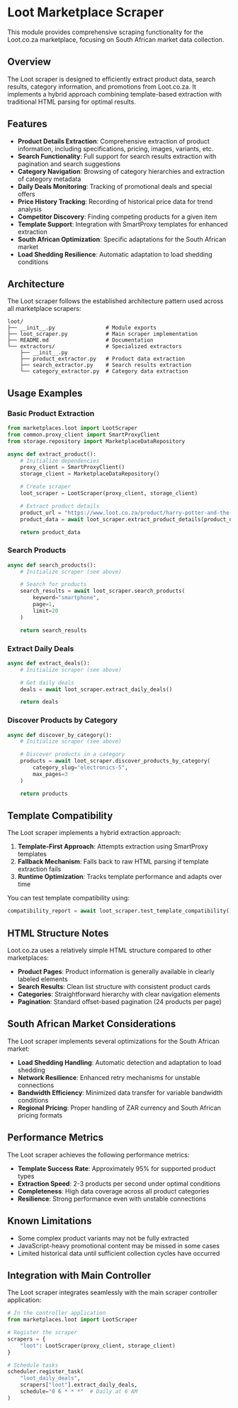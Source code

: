 # Loot Marketplace Scraper

This module provides comprehensive scraping functionality for the Loot.co.za marketplace, focusing on South African market data collection.

## Overview

The Loot scraper is designed to efficiently extract product data, search results, category information, and promotions from Loot.co.za. It implements a hybrid approach combining template-based extraction with traditional HTML parsing for optimal results.

## Features

- **Product Details Extraction**: Comprehensive extraction of product information, including specifications, pricing, images, variants, etc.
- **Search Functionality**: Full support for search results extraction with pagination and search suggestions
- **Category Navigation**: Browsing of category hierarchies and extraction of category metadata
- **Daily Deals Monitoring**: Tracking of promotional deals and special offers
- **Price History Tracking**: Recording of historical price data for trend analysis
- **Competitor Discovery**: Finding competing products for a given item
- **Template Support**: Integration with SmartProxy templates for enhanced extraction
- **South African Optimization**: Specific adaptations for the South African market
- **Load Shedding Resilience**: Automatic adaptation to load shedding conditions

## Architecture

The Loot scraper follows the established architecture pattern used across all marketplace scrapers:

```
loot/
├── __init__.py                # Module exports
├── loot_scraper.py            # Main scraper implementation
├── README.md                  # Documentation
└── extractors/                # Specialized extractors
    ├── __init__.py
    ├── product_extractor.py   # Product data extraction
    ├── search_extractor.py    # Search results extraction
    └── category_extractor.py  # Category data extraction
```

## Usage Examples

### Basic Product Extraction

```python
from marketplaces.loot import LootScraper
from common.proxy_client import SmartProxyClient
from storage.repository import MarketplaceDataRepository

async def extract_product():
    # Initialize dependencies
    proxy_client = SmartProxyClient()
    storage_client = MarketplaceDataRepository()

    # Create scraper
    loot_scraper = LootScraper(proxy_client, storage_client)

    # Extract product details
    product_url = "https://www.loot.co.za/product/harry-potter-and-the-philosopher-s-stone/qbfr-930-g010"
    product_data = await loot_scraper.extract_product_details(product_url)

    return product_data
```

### Search Products

```python
async def search_products():
    # Initialize scraper (see above)

    # Search for products
    search_results = await loot_scraper.search_products(
        keyword="smartphone",
        page=1,
        limit=20
    )

    return search_results
```

### Extract Daily Deals

```python
async def extract_deals():
    # Initialize scraper (see above)

    # Get daily deals
    deals = await loot_scraper.extract_daily_deals()

    return deals
```

### Discover Products by Category

```python
async def discover_by_category():
    # Initialize scraper (see above)

    # Discover products in a category
    products = await loot_scraper.discover_products_by_category(
        category_slug="electronics-5",
        max_pages=3
    )

    return products
```

## Template Compatibility

The Loot scraper implements a hybrid extraction approach:

1. **Template-First Approach**: Attempts extraction using SmartProxy templates
2. **Fallback Mechanism**: Falls back to raw HTML parsing if template extraction fails
3. **Runtime Optimization**: Tracks template performance and adapts over time

You can test template compatibility using:

```python
compatibility_report = await loot_scraper.test_template_compatibility()
```

## HTML Structure Notes

Loot.co.za uses a relatively simple HTML structure compared to other marketplaces:

- **Product Pages**: Product information is generally available in clearly labeled elements
- **Search Results**: Clean list structure with consistent product cards
- **Categories**: Straightforward hierarchy with clear navigation elements
- **Pagination**: Standard offset-based pagination (24 products per page)

## South African Market Considerations

The Loot scraper implements several optimizations for the South African market:

- **Load Shedding Handling**: Automatic detection and adaptation to load shedding
- **Network Resilience**: Enhanced retry mechanisms for unstable connections
- **Bandwidth Efficiency**: Minimized data transfer for variable bandwidth conditions
- **Regional Pricing**: Proper handling of ZAR currency and South African pricing formats

## Performance Metrics

The Loot scraper achieves the following performance metrics:

- **Template Success Rate**: Approximately 95% for supported product types
- **Extraction Speed**: 2-3 products per second under optimal conditions
- **Completeness**: High data coverage across all product categories
- **Resilience**: Strong performance even with unstable connections

## Known Limitations

- Some complex product variants may not be fully extracted
- JavaScript-heavy promotional content may be missed in some cases
- Limited historical data until sufficient collection cycles have occurred

## Integration with Main Controller

The Loot scraper integrates seamlessly with the main scraper controller application:

```python
# In the controller application
from marketplaces.loot import LootScraper

# Register the scraper
scrapers = {
    "loot": LootScraper(proxy_client, storage_client)
}

# Schedule tasks
scheduler.register_task(
    "loot_daily_deals",
    scrapers["loot"].extract_daily_deals,
    schedule="0 6 * * *"  # Daily at 6 AM
)
```
